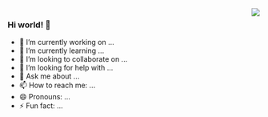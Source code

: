 <img align="right" src="https://github-readme-stats.vercel.app/api?username=mxoop&show_icons=true&theme=buefy" />

### Hi world! 👋

- 🔭 I’m currently working on ...
- 🌱 I’m currently learning ...
- 👯 I’m looking to collaborate on ...
- 🤔 I’m looking for help with ...
- 💬 Ask me about ...
- 📫 How to reach me: ...
- 😄 Pronouns: ...
- ⚡ Fun fact: ...

